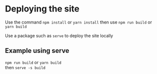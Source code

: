 # Deploying the site

Use the command `npm install` or `yarn install` then use `npm run build` or `yarn build`

Use a package such as `serve` to deploy the site locally

## Example using serve

`npm run build` or `yarn build`  
then
`serve -s build`